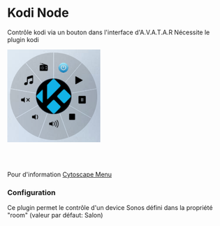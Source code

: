 # Kodi Node

Contrôle kodi via un bouton dans l'interface d'A.V.A.T.A.R
Nécessite le plugin kodi

![kodiNode](https://raw.githubusercontent.com/domodom/Avatar-Plugin-kodiNode/master/kodiNode/assets/images/screen.png)

<BR><BR>

Pour d'information [Cytoscape Menu](https://github.com/cytoscape/cytoscape.js-cxtmenu)

### Configuration

Ce plugin permet le contrôle d'un device Sonos défini dans la propriété "room" (valeur par défaut: Salon)
<BR><BR>